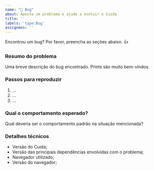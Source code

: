 ```yaml
---
name: "🐞 Bug"
about: Aponte um problema e ajude a evoluir o Cuida
title: ''
labels: 'type:Bug'
assignees: ''
---
```


Encontrou um bug? Por favor, preencha as seções abaixo. 👍

### Resumo do problema

Uma breve descrição do bug encontrado. Prints são muito bem-vindos.

### Passos para reproduzir

1. ...
2. ...
3. ...

### Qual o comportamento esperado?

Qual deveria ser o comportamento padrão na situação mencionada?

### Detalhes técnicos

-   Versão do Cuida;
-   Versão das principais dependências envolvidas com o problema;
-   Navegador utilizado;
-   Versão do navegador;
